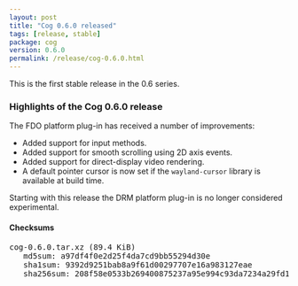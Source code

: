 ```yaml
---
layout: post
title: "Cog 0.6.0 released"
tags: [release, stable]
package: cog
version: 0.6.0
permalink: /release/cog-0.6.0.html
---
```


This is the first stable release in the 0.6 series.

### Highlights of the Cog 0.6.0 release

The FDO platform plug-in has received a number of improvements:

- Added support for input methods.
- Added support for smooth scrolling using 2D axis events.
- Added support for direct-display video rendering.
- A default pointer cursor is now set if the `wayland-cursor` library is
  available at build time.

Starting with this release the DRM platform plug-in is no longer considered
experimental.


#### Checksums

<pre>
cog-0.6.0.tar.xz (89.4 KiB)
   md5sum: a97df4f0e2d25f4da7cd9bb55294d30e
   sha1sum: 9392d9251bab8a9f61d00297707e16a983127eae
   sha256sum: 208f58e0533b269400875237a95e994c93da7234a29fd1c904e756b88963e35d
</pre>
